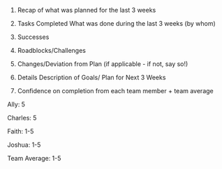 1. Recap of what was planned for the last 3 weeks

2. Tasks Completed What was done during the last 3 weeks (by whom)

3. Successes

4. Roadblocks/Challenges

5. Changes/Deviation from Plan (if applicable - if not, say so!)

6. Details Description of Goals/ Plan for Next 3 Weeks

7. Confidence on completion from each team member + team average

Ally:
5

Charles:
5

Faith:
1-5

Joshua:
1-5

Team Average:
1-5

